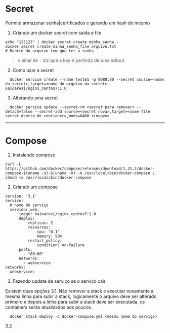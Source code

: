 
# Secret

Permite armazenar senha|certificados e gerando um hash do mesmo

1. Criando um docker secret com saida e file

```
echo "123123" | docker secret create minha_senha -
docker secret create minha_senha_file arquivo.txt
# Dentro do arquivo tem que ter a senha
```
> o sinal de  `-` diz que a key é partindo de uma sdtout


2.  Como usar a secret

```
  docker service create --name teste1 -p 8080:80 --secret source=<nome da secret>,target=<nome do arquivo da secret> kaioaresi/nginx_centos7:1.0
```

3. Alterando uma secret
```
  docker service update --secret-rm <secret para remover> --detach=false --secret-add source=<secret nova>,target=<nome file secret dentro do contianer>,mode=0400 <imagem>
```

---

# Compose

1. Instalando compose

```
curl -L https://github.com/docker/compose/releases/download/1.21.2/docker-compose-$(uname -s)-$(uname -m) -o /usr/local/bin/docker-compose ; chmod +x /usr/local/bin/docker-compose
```
2. Criando um compose

```
version: '3.1'
service:
  # nome do serviço
  servidor_web:
      image: kaioaresi/nginx_centos7:1.0
      deploy:
          replicas: 2
          resources:
              cpu: "0.1"
              memory: 50m
          restart_policy:
              condition: on-failure
      ports:
        - "80:80"
      networks:
        - webservice
networks:
  webservice:

```
3. Fazendo update de serviço se o serviço cair

Existem duas opções
3.1. Não remover a stack e executar novamente a mesma linha para subir a stack, logicamente o arquivo deve ser alterado primeiro e depois a linha para subir a stack deve ser executada, os containers serão atualizados aos poucos.
```
  docker stack deploy -c docker-compose.yml <mesmo nome do serviço>
```

3.2














































#
